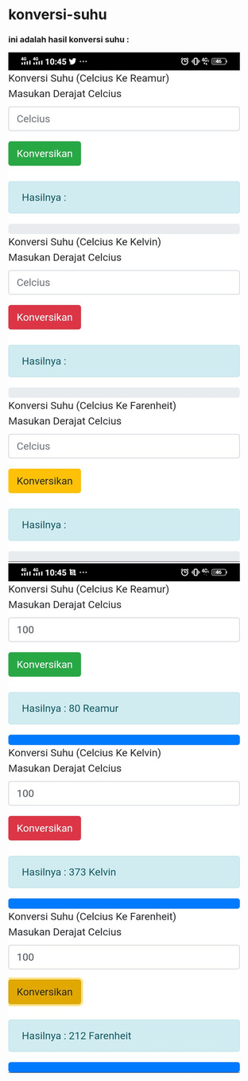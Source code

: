 # konversi-suhu
### ini adalah hasil konversi suhu :
![Alt Text](https://github.com/arfinadevi28/konversi-suhu/blob/master/run1.jpg)
![Alt Text](https://github.com/arfinadevi28/konversi-suhu/blob/master/run.jpg)
